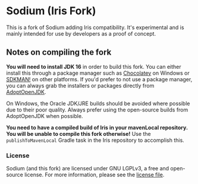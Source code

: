 # Sodium (Iris Fork)

This is a fork of Sodium adding Iris compatibility. It's experimental and is mainly intended for use by developers as a proof of concept.

## Notes on compiling the fork

**You will need to install JDK 16** in order to build this fork. You can either install this through
a package manager such as [Chocolatey](https://chocolatey.org/) on Windows or [SDKMAN!](https://sdkman.io/) on other
platforms. If you'd prefer to not use a package manager, you can always grab the installers or packages directly from
[AdoptOpenJDK](https://adoptopenjdk.net/).

On Windows, the Oracle JDK/JRE builds should be avoided where possible due to their poor quality. Always prefer using
the open-source builds from AdoptOpenJDK when possible.

**You need to have a compiled build of Iris in your mavenLocal repository. You will be unable to compile this fork otherwise!** Use the `publishToMavenLocal` Gradle task in the Iris repository to accomplish this.

### License

Sodium (and this fork) are licensed under GNU LGPLv3, a free and open-source license. For more information, please see the
[license file](https://github.com/CaffeineMC/sodium-fabric/blob/1.16.x/dev/LICENSE.txt).
